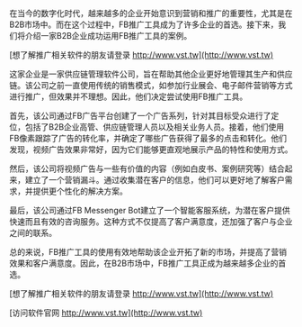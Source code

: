 在当今的数字化时代，越来越多的企业开始意识到营销和推广的重要性，尤其是在B2B市场中。而在这个过程中，FB推广工具成为了许多企业的首选。接下来，我们将介绍一家B2B企业成功运用FB推广工具的案例。

[想了解推广相关软件的朋友请登录 http://www.vst.tw](http://www.vst.tw)

这家企业是一家供应链管理软件公司，旨在帮助其他企业更好地管理其生产和供应链。该公司之前一直使用传统的销售模式，如参加行业展会、电子邮件营销等方式进行推广，但效果并不理想。因此，他们决定尝试使用FB推广工具。

首先，该公司通过FB广告平台创建了一个广告系列，针对其目标受众进行了定位，包括了B2B企业高管、供应链管理人员以及相关业务人员。接着，他们使用FB像素跟踪了广告的转化率，并确定了哪些广告获得了最多的点击和转化。他们发现，视频广告效果非常好，因为它们能够更直观地展示产品的特性和使用方式。

然后，该公司将视频广告与一些有价值的内容（例如白皮书、案例研究等）结合起来，建立了一个营销漏斗。通过收集潜在客户的信息，他们可以更好地了解客户需求，并提供更个性化的解决方案。

最后，该公司通过FB Messenger Bot建立了一个智能客服系统，为潜在客户提供快速而且有效的咨询服务。这种方式不仅提高了客户满意度，还加强了客户与企业之间的联系。

总的来说，FB推广工具的使用有效地帮助该企业开拓了新的市场，并提高了营销效果和客户满意度。因此，在B2B市场中，FB推广工具正成为越来越多企业的首选。

[想了解推广相关软件的朋友请登录 http://www.vst.tw](http://www.vst.tw)


[访问软件官网 http://www.vst.tw](http://www.vst.tw)

